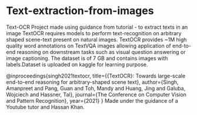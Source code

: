 # Text-extraction-from-images
Text-OCR Project made using guidance from tutorial - to extract texts in an image
TextOCR requires models to perform text-recognition on arbitrary shaped scene-text present on natural images. TextOCR provides ~1M high quality word annotations on TextVQA images allowing application of end-to-end reasoning on downstream tasks such as visual question answering or image captioning.
The dataset is of 7 GB and contains images with labels.Dataset is uploaded on kaggle for learning purpose.

@inproceedings{singh2021textocr,
    title={{TextOCR}: Towards large-scale end-to-end reasoning for arbitrary-shaped scene text},
    author={Singh, Amanpreet and Pang, Guan and Toh, Mandy and Huang, Jing and Galuba, Wojciech and Hassner, Tal},
    journal={The Conference on Computer Vision and Pattern Recognition},
    year={2021}
}
Made under the guidance of a Youtube tutor and Hassan Khan.

